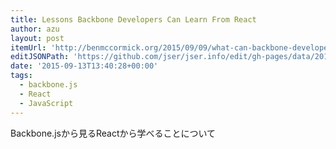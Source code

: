 ```yaml
---
title: Lessons Backbone Developers Can Learn From React
author: azu
layout: post
itemUrl: 'http://benmccormick.org/2015/09/09/what-can-backbone-developers-learn-from-react/'
editJSONPath: 'https://github.com/jser/jser.info/edit/gh-pages/data/2015/09/index.json'
date: '2015-09-13T13:40:28+00:00'
tags:
  - backbone.js
  - React
  - JavaScript
---
```

Backbone.jsから見るReactから学べることについて
